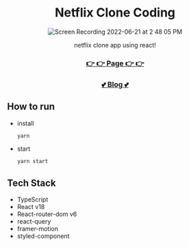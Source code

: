 <div align=center>

# Netflix Clone Coding

![Screen Recording 2022-06-21 at 2 48 05 PM](https://user-images.githubusercontent.com/60090391/174728435-03bed5be-89ea-4361-affa-15f938ae34ae.gif)


  netflix clone app using react!


### [👉 👉 Page 👉 👉](https://study-by-myself.github.io/nomflix/)
### [💕 Blog 💕](https://pro-yomi.tistory.com/76)
  
  
</div>
  
## How to run

- install
  ```bash
  yarn
  ```

- start
  ```bash
  yarn start
  ```

## Tech Stack
- TypeScript
- React v18
- React-router-dom v6
- react-query
- framer-motion
- styled-component
